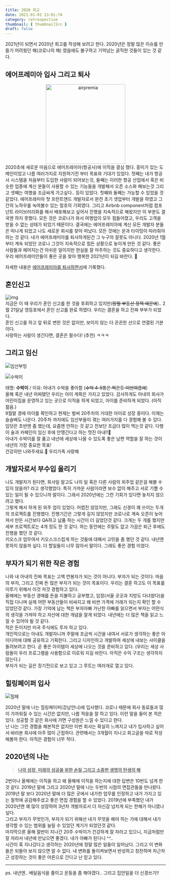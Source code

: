 ```yaml
---
title: 2020 회고
date: 2021-01-01 13:01:74
category: retrospective
thumbnail: { thumbnailSrc }
draft: false
---
```


2021년이 되면서 2020년 회고를 작성해 보려고 한다. 2020년은 정말 많은 이슈를 만들기 어려웠던 해(코로나의 해) 였음에도 불구하고 기억남는 굵직한 것들이 있는 것 같다.

## 에어프레미아 입사 그리고 퇴사
<div align="center">
  <img width="250px" src="./img/airpremia.png" alt="airpremia" />
  <br />
</div>
2020초에 새로운 마음으로 에어프레미아(항공사)에 이직을 결심 했다.  
흥미가 있는 도메인이었고 나름 여러가지로 지원하기전 부터 목표와 기대가 있었다. 
첫째는 내가 항공사 시스템을 처음부터 도입한 사람이 되어보는것, 둘째는 이러한 항공 산업에서 혹은 비슷한 업종에 계신 분들이 사용할 수 있는 기능들을 개발해서 오픈 소스화 해보는것 그리고 셋째는 여행을 조금싸게 가고싶다.. 등이 있었다. 첫째와 둘째는 가능할 수 있었을 것 같았다. 에어프레미아 첫 프런트엔드 개발자로서 완전 초기 셋업부터 개발을 하였고 그간의 노하우를 녹여볼수 있는 절호의 기회였다. 그리고 Airbnb component처럼 컴포넌트 라이브러리화를 해서 배포해보고 싶어서 진행을 지속적으로 해왔지만 이 부분도 결국엔 하지 못했다.  
모든 것은 코로나가 와서 여행업이 모두 힘들어졌고, 우리도 고객을 받을 수 없는 상태가 되었기 때문이다. 결국에는 에어프레미아에 계신 모든 개발자 분들은 떠나게 되었고 나도 새로운 회사를 찾아 떠났다.  
모든 것에는 운과 타이밍이 따라줘야 하는 것 같다. 내가 에어프레미아를 퇴사하게된건 그 누구의 잘못도 아니다. 2020년 1월부터 계속 되었던 코로나 그것이 지속적으로 힘든 상황으로 놓이게 만든 것 같다.  
좋은 사람들과 헤어지는건 아쉬운 일이지만 현실을 잘 마주하는 것도 중요하다고 생각한다.  
우리 에어프레미안들이 좋은 곳을 찾아 행복한 2021년이 되길 바란다. 🙏

자세한 내용은 [에어프레미아를 퇴사하면서](/retrospective/airpremia%20회고/)에 기록했다.

## 혼인신고
![img](./img/우리사진.jpg)
<br />
지금은 이 때 우리가 혼인 신고를 한 것을 후회하고 있지만(~~망할 부동산 정책 때문에~~)..
2월 21일날 영등포에서 혼인 신고를 완료 하였다. 우리는 결혼을 하고 진짜 부부가 되었다.  
혼인 신고를 하고 앞 뒤로 변한 것은 없지만, 보이지 않는 더 끈끈한 선으로 연결된 기분이다.  
사랑하는 사람이 생긴다면, 결혼은 필수다! (추천) ㅋㅋㅋ

## 그리고 임신
![임산부밍](./img/임산부밍.jpg)
<br />

![수박이](./img/수박.jpg)


태명: **수박이** / 이유: 아내가 수박을 좋아함 (~~수박 4-5통은 먹은듯 이번여름에~~)  
올해 혹은 내년 어찌됐던 우리는 아이 계획은 가지고 있었다. 감사하게도 아내의 회사가 어린이집을 운영하고 있는 곳으로 이직을 하게 되었고, 아이를 준비하게 되었다. (아직 젊음.)  
9월말 경에 아이를 확인하고 현재는 벌써 20주차의 거대한 아이로 성장 중이다. 이제는 슬슬배도 나온다. 20주차 까지에도 임산부들이 겪는 여러가지를 다 경험해 볼 수 있다. 입덧은 초반엔 좀 했는데, 요즘엔 안하는 것 같고 전보단 조금더 많이 먹는것 같다. 다행이 술과 카페인이 임신 후에 안땡긴다고 하는 멋진 아내!!🤰  
아내가 수박이를 잘 품고 내년에 세상에 나올 수 있도록 좋은 남편 역할을 잘 하는 것이 내년의 가장 중요한 목표!  
건강히만 나와주세요.🍉 우리가족 사랑해
 

## 개발자로서 부수입 올리기
나도 개발자가 된다면, 회사일 말고도 나의 일 혹은 다른 사람의 외주업 같은걸 해볼 수 있지 않을까? 라고 생각했었다. 특히 가까운 사람이라면 보수 없이 해주고 서로 기쁠 수 있는 일이 될 수 있으니까 말이다. 그래서 2020년에는 그런 기회가 있다면 놓치지 않으려고 했다.  
그렇게 해서 하게 된 외주 업이 있었다. 어렵진 않았지만, 그래도 신경이 꽤 쓰이는 두개의 프로젝트를 진행했다. 진행기간은 그렇게 길지 않았지만 코로나로 계속 오픈이 늦어져서 만든 시간보다 QA하고 납품 하는 시간이 더 길었던것 같다. 크게는 두 개를 했지만 세부 프로젝트로는 4개 정도 한 것 같다. 하는 동안에는 주말도 없고 가끔은 퇴근 후에도 진행을 했던 것 같다.  
키오스크 업무여서 키오스크스럽게 하는 것들에 대해서 고민을 좀 했던 것 같다. 내년엔 못하지 않을까 싶다. 더 할일들이 너무 많아서 말이다. 그래도 좋은 경험 이었다.

## 부자가 되기 위한 작은 경험
나와 내 아내의 진짜 목표는 고액 연봉자가 되는 것이 아니다. 부자가 되는 것이다. 마음의 부자, 그리고 진짜 돈 많은 부자가 되는 것이 목표이다. 우리는 결혼 하고도 이 목표를 이루기 위해서 이것 저것 경험하고 있다.  
올해에는 부동산 경매를 돈을 지불하고 공부했고, 임장(서울 곳곳과 지방도 다녀왔다)을 직접 다니며 실제 어떤 부동산들이 비싸지고 왜 비싼 가격에 거래가 되는지 확인 할 수 있었던것 같다. 가장 기억에 남는 책은 부자아빠 가난한 아빠를 읽으면서 부자는 어떤식의 생각을 가져야 하고 자산에 대한 개념을 알게 되었다. 내년에는 더 많은 책을 읽고 느낄 수 있어야 될 것 같다.  
적은 돈이지만 미국 주식에도 투자 하고 있다.  
개인적으로는 아내도 개발자니까 주말에 조금씩 시간을 내여서 서로가 생각하는 좋은 아이디어에 대해 공유하고 기획한다. 그리고 디자인하고 개발하여 세상에 내보는 사이클을 돌려보려고 한다. 곧 좋은 아이템이 세상에 나오는 것을 준비하고 있다. (우리는 세상 사람들이 우리 프로그램을 사용함으로 이로워 지길 바란다. 아직은 수익 구조는 생각하지 않는다.)  
부자가 되는 길은 장기전으로 보고 있고 그 루트는 여러개로 열고 있다. 

## 힐링페이퍼 입사 
![힐페](./img/healingpaper.jpg)

2020년 말에 나는 힐링페이퍼(강남언니)에 입사했다. 코로나 때문에 회사 동료들과 많이 가까워질 수 있는 시간은 없지만, 나름 적응을 잘 하고 있다. 이런 말을 들어 본 적은 있다. 성공할 것 같은 회사에 가면 구성원은 느낄 수 있다고 한다.  
난 나는 그런 경험을 해본적은 없지만 이번 회사는 확실히 느껴지고 내가 입사하고 싶어서 바라본 회사에 아주 많이 근접하다. 관련해서는 3개월이 지나고 회고글을 따로 작성해볼까 한다. 아직은 경험이 너무 적다.

## 2020년의 나는
><u>**나의 성장, 미래의 성공을 위한 손질 그리고 소중한 생명의 탄생의 해**</u>  

2번이나 올해에는 이직을 하고 왜 올해에 이직을 하는지에 대한 답변은 10번도 넘게 한것 같다. 2019년 말에 그리고 2020년 말에 나는 두번의 시점의 면접관들을 만나왔다. 2019년 말 보다 2020년 말에 더 많은 곳에서 내가한 업무를 인정하고 내가 가지고 있는 철학에 공감해주셨고 좋은 면접 경험을 할 수 있었다. 2019년에 부족했던 내가 2020년엔 꽤 많이 성장하여 3년차 개발자로서 더 자신감 넘치게 되는 한해가 아니였나 싶다.  
그리고 부자가 무엇인가, 부자가 되기 위해선 내가 무엇을 해야 하는 가에 대해서 내가 생각할 수 있는 범위를 늘릴 수 있었던 계기가 되었던것 같다.  
마지막으론 올해 절반이 지나간 20주 수박이가 건강하게 잘 자라고 있으니, 지금처럼만 잘 자라서 내년에 만났으면 좋겠다. 내가 아빠가 된다니 ^^..  
시간이 훅 지나갔다고 생각하는 2020년에 정말 많은 일들이 일어났다. 그리고 이 변화들은 되돌아 보지 않으면 알 수 없다. 내 변화를 돌이켜보면서 반성하고 칭찬하며 차근차근 성장하는 것이 좋은 어른으로 간다고 난 믿고 있다.  

---
ps. 내년엔.. 배달음식을 줄이고 운동을 좀 해야겠다..  그리고 집안일을 더 신경쓰기!!
